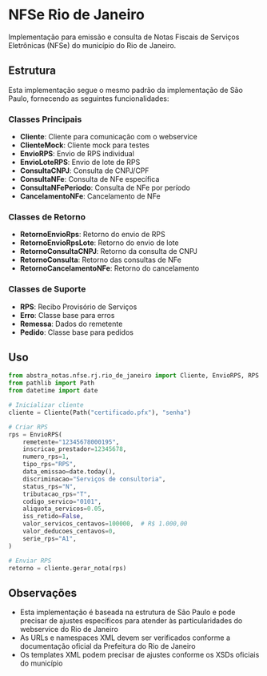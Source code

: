 # NFSe Rio de Janeiro

Implementação para emissão e consulta de Notas Fiscais de Serviços Eletrônicas (NFSe) do município do Rio de Janeiro.

## Estrutura

Esta implementação segue o mesmo padrão da implementação de São Paulo, fornecendo as seguintes funcionalidades:

### Classes Principais

- **Cliente**: Cliente para comunicação com o webservice
- **ClienteMock**: Cliente mock para testes
- **EnvioRPS**: Envio de RPS individual
- **EnvioLoteRPS**: Envio de lote de RPS
- **ConsultaCNPJ**: Consulta de CNPJ/CPF
- **ConsultaNFe**: Consulta de NFe específica
- **ConsultaNFePeriodo**: Consulta de NFe por período
- **CancelamentoNFe**: Cancelamento de NFe

### Classes de Retorno

- **RetornoEnvioRps**: Retorno do envio de RPS
- **RetornoEnvioRpsLote**: Retorno do envio de lote
- **RetornoConsultaCNPJ**: Retorno da consulta de CNPJ
- **RetornoConsulta**: Retorno das consultas de NFe
- **RetornoCancelamentoNFe**: Retorno do cancelamento

### Classes de Suporte

- **RPS**: Recibo Provisório de Serviços
- **Erro**: Classe base para erros
- **Remessa**: Dados do remetente
- **Pedido**: Classe base para pedidos

## Uso

```python
from abstra_notas.nfse.rj.rio_de_janeiro import Cliente, EnvioRPS, RPS
from pathlib import Path
from datetime import date

# Inicializar cliente
cliente = Cliente(Path("certificado.pfx"), "senha")

# Criar RPS
rps = EnvioRPS(
    remetente="12345678000195",
    inscricao_prestador=12345678,
    numero_rps=1,
    tipo_rps="RPS",
    data_emissao=date.today(),
    discriminacao="Serviços de consultoria",
    status_rps="N",
    tributacao_rps="T",
    codigo_servico="0101",
    aliquota_servicos=0.05,
    iss_retido=False,
    valor_servicos_centavos=100000,  # R$ 1.000,00
    valor_deducoes_centavos=0,
    serie_rps="A1",
)

# Enviar RPS
retorno = cliente.gerar_nota(rps)
```

## Observações

- Esta implementação é baseada na estrutura de São Paulo e pode precisar de ajustes específicos para atender às particularidades do webservice do Rio de Janeiro
- As URLs e namespaces XML devem ser verificados conforme a documentação oficial da Prefeitura do Rio de Janeiro
- Os templates XML podem precisar de ajustes conforme os XSDs oficiais do município
